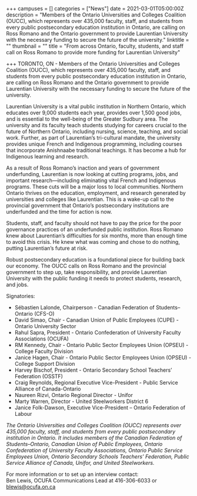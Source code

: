 +++
campuses = []
categories = ["News"]
date = 2021-03-01T05:00:00Z
description = "Members of the Ontario Universities and Colleges Coalition (OUCC), which represents over 435,000 faculty, staff, and students from every public postsecondary education institution in Ontario, are calling on Ross Romano and the Ontario government to provide Laurentian University with the necessary funding to secure the future of the university."
linktitle = ""
thumbnail = ""
title = "From across Ontario, faculty, students, and staff call on Ross Romano to provide more funding for Laurentian University"

+++
TORONTO, ON - Members of the Ontario Universities and Colleges Coalition (OUCC), which represents over 435,000 faculty, staff, and students from every public postsecondary education institution in Ontario, are calling on Ross Romano and the Ontario government to provide Laurentian University with the necessary funding to secure the future of the university.

Laurentian University is a vital public institution in Northern Ontario, which educates over 9,000 students each year, provides over 1,500 good jobs, and is essential to the well-being of the Greater Sudbury area. The university and its faculty teach students studying for careers crucial to the future of Northern Ontario, including nursing, science, teaching, and social work. Further, as part of Laurentian’s tri-cultural mandate, the university provides unique French and Indigenous programming, including courses that incorporate Anishnaabe traditional teachings. It has become a hub for Indigenous learning and research.

As a result of Ross Romano’s inaction and years of government underfunding, Laurentian is now looking at cutting programs, jobs, and important research—including eliminating vital French and Indigenous programs. These cuts will be a major loss to local communities. Northern Ontario thrives on the education, employment, and research generated by universities and colleges like Laurentian. This is a wake-up call to the provincial government that Ontario’s postsecondary institutions are underfunded and the time for action is now.

Students, staff, and faculty should not have to pay the price for the poor governance practices of an underfunded public institution. Ross Romano knew about Laurentian’s difficulties for six months, more than enough time to avoid this crisis. He knew what was coming and chose to do nothing, putting Laurentian’s future at risk.

Robust postsecondary education is a foundational piece for building back our economy. The OUCC calls on Ross Romano and the provincial government to step up, take responsibility, and provide Laurentian University with the public funding it needs to protect students, research, and jobs.

Signatories:

* Sébastien Lalonde, Chairperson - Canadian Federation of Students–Ontario (CFS-O)
* David Simao, Chair - Canadian Union of Public Employees (CUPE) - Ontario University Sector
* Rahul Sapra, President - Ontario Confederation of University Faculty Associations (OCUFA)
* RM Kennedy, Chair - Ontario Public Sector Employees Union (OPSEU) - College Faculty Division
* Janice Hagen, Chair - Ontario Public Sector Employees Union (OPSEU) - College Support Division
* Harvey Bischof, President - Ontario Secondary School Teachers’ Federation (OSSTF)
* Craig Reynolds, Regional Executive Vice-President - Public Service Alliance of Canada-Ontario
* Naureen Rizvi, Ontario Regional Director - Unifor
* Marty Warren, Director - United Steelworkers District 6
* Janice Folk-Dawson, Executive Vice-President – Ontario Federation of Labour

_The Ontario Universities and Colleges Coalition (OUCC) represents over 435,000 faculty, staff, and students from every public postsecondary institution in Ontario. It includes members of the Canadian Federation of Students–Ontario, Canadian Union of Public Employees, Ontario Confederation of University Faculty Associations, Ontario Public Service Employees Union, Ontario Secondary Schools Teachers’ Federation, Public Service Alliance of Canada, Unifor, and United Steelworkers._


For more information or to set up an interview contact:  
Ben Lewis, OCUFA Communications Lead at 416-306-6033 or blewis@ocufa.on.ca